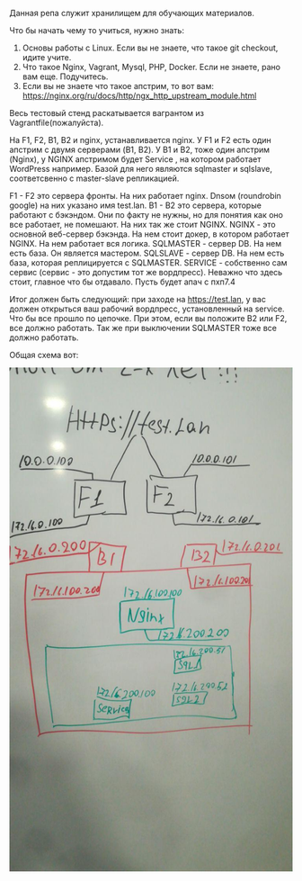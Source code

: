 Данная репа служит хранилищем для обучающих материалов.

Что бы начать чему то учиться, нужно знать:
1. Основы работы с Linux. Если вы не знаете, что такое git checkout, идите учите.
2. Что такое Nginx, Vagrant, Mysql, PHP, Docker. Если не знаете, рано вам еще. Подучитесь.
3. Если вы не знаете что такое апстрим, то вот вам: https://nginx.org/ru/docs/http/ngx_http_upstream_module.html

Весь тестовый стенд раскатывается вагрантом из Vagrantfile(пожалуйста).

На F1, F2, B1, B2 и nginx, устанавливается nginx. У F1 и F2 есть один апстрим с двумя серверами (B1, B2). У B1 и B2, тоже один апстрим (Nginx), у NGINX апстримом будет Service , на котором работает WordPress например. Базой для него являются sqlmaster и sqlslave, соответсвенно с master-slave репликацией.

F1 - F2 это сервера фронты. На них работает nginx. Dnsом (roundrobin google) на них указано имя test.lan.
B1 - B2 это сервера, которые работают с бэкэндом. Они по факту не нужны, но для понятия как оно все работает, не помешают. На них так же стоит NGINX.
NGINX - это основной веб-сервер бэкэнда. На нем стоит докер, в котором работает NGINX. На нем работает вся логика.
SQLMASTER - сервер DB. На нем есть база. Он является мастером.
SQLSLAVE - сервер DB. На нем есть база, которая реплицируется с SQLMASTER.
SERVICE - собственно сам сервис (сервис - это допустим тот же вордпресс). Неважно что здесь стоит, главное что бы отдавало. Пусть будет апач с пхп7.4

Итог должен быть следующий: при заходе на https://test.lan, у вас должен открыться ваш рабочий вордпресс, установленный на service. Что бы все прошло по цепочке. При этом, если вы положите B2 или F2, все должно работать. Так же при выключении SQLMASTER тоже все должно работать.

Общая схема вот:

![Schema](https://github.com/Valerych-team/learn/raw/master/img/schema.jpg)
